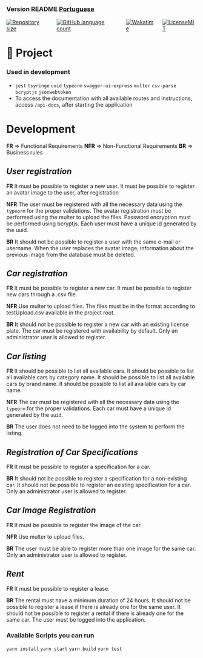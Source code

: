 ###  Version README [Portuguese](./README.md) 
<div style="display: flex; gap:1rem;">
<a href="#">
<img alt="Repository size" src="https://img.shields.io/github/repo-size/GusRot/rent-cars">
</a>
<a href="#">
<img alt="GitHub language count" src="https://img.shields.io/github/languages/count/GusRot/rent-cars?color=%2304D361">
</a>
<a href="#">
<img alt="Wakatime" src="https://wakatime.com/badge/user/04f1420e-9d57-410a-bdc7-d768fb237a52/project/e72e91e1-02ec-4ef5-b90a-eb294ecefce5.svg">
</a>
<a href="https://github.com/git/git-scm.com/blob/main/MIT-LICENSE.txt" target="blank">
<img alt="LicenseMIT" src="https://badgen.net/github/license/micromatch/micromatch">
</a>
</div>

# 📝 Project

### Used in development

- `jest`  `tsyringe`  `uuid`  `typeorm`  `swagger-ui-express` `multer` `csv-parse` `bcryptjs` `jsonwebtoken`
- To access the documentation with all available routes and instructions, access
 `/api-docs`, after starting the application

# Development

**FR** => Functional Requirements
**NFR** => Non-Functional Requirements
**BR** => Business rules

## *User registration*

**FR**
It must be possible to register a new user.
It must be possible to register an avatar image to the user, after registration

**NFR**
The user must be registered with all the necessary data using the `typeorm` for the proper validations.
The avatar registration must be performed using the multer to upload the files.
Password encryption must be performed using bcryptjs.
Each user must have a unique id generated by the uuid.

**BR**
It should not be possible to register a user with the same e-mail or username.
When the user replaces the avatar image, information about the previous image from the database must be deleted.

## *Car registration*

**FR**
It must be possible to register a new car.
It must be possible to register new cars through a .csv file.

**NFR**
Use multer to upload files.
The files must be in the format according to testUpload.csv available in the project root.

**BR**
It should not be possible to register a new car with an existing license plate.
The car must be registered with availability by default.
Only an administrator user is allowed to register.

## *Car listing*

**FR**
It should be possible to list all available cars.
It should be possible to list all available cars by category name.
It should be possible to list all available cars by brand name.
It should be possible to list all available cars by car name.

**NFR**
The car must be registered with all the necessary data using the `typeorm` for the proper validations.
Each car must have a unique id generated by the `uuid`.

**BR**
The user does not need to be logged into the system to perform the listing.

## *Registration of Car Specifications*

**FR**
It must be possible to register a specification for a car.

**BR**
It should not be possible to register a specification for a non-existing car.
It should not be possible to register an existing specification for a car.
Only an administrator user is allowed to register.

## *Car Image Registration*

**FR**
It must be possible to register the image of the car.

**NFR**
Use multer to upload files.

**BR**
The user must be able to register more than one image for the same car.
Only an administrator user is allowed to register.

## *Rent*

**FR**
It must be possible to register a lease.

**BR**
The rental must have a minimum duration of 24 hours.
It should not be possible to register a lease if there is already one for the same user.
It should not be possible to register a rental if there is already one for the same car.
The user must be logged into the application.

### Available Scripts you can run

`yarn install`
`yarn start`
`yarn build`
`yarn test`